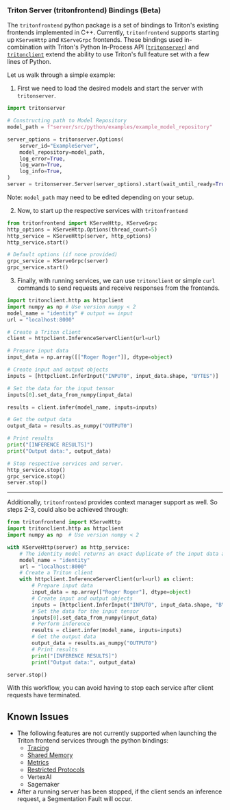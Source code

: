 <!--
# Copyright 2024, NVIDIA CORPORATION & AFFILIATES. All rights reserved.
#
# Redistribution and use in source and binary forms, with or without
# modification, are permitted provided that the following conditions
# are met:
#  * Redistributions of source code must retain the above copyright
#    notice, this list of conditions and the following disclaimer.
#  * Redistributions in binary form must reproduce the above copyright
#    notice, this list of conditions and the following disclaimer in the
#    documentation and/or other materials provided with the distribution.
#  * Neither the name of NVIDIA CORPORATION nor the names of its
#    contributors may be used to endorse or promote products derived
#    from this software without specific prior written permission.
#
# THIS SOFTWARE IS PROVIDED BY THE COPYRIGHT HOLDERS ``AS IS'' AND ANY
# EXPRESS OR IMPLIED WARRANTIES, INCLUDING, BUT NOT LIMITED TO, THE
# IMPLIED WARRANTIES OF MERCHANTABILITY AND FITNESS FOR A PARTICULAR
# PURPOSE ARE DISCLAIMED.  IN NO EVENT SHALL THE COPYRIGHT OWNER OR
# CONTRIBUTORS BE LIABLE FOR ANY DIRECT, INDIRECT, INCIDENTAL, SPECIAL,
# EXEMPLARY, OR CONSEQUENTIAL DAMAGES (INCLUDING, BUT NOT LIMITED TO,
# PROCUREMENT OF SUBSTITUTE GOODS OR SERVICES; LOSS OF USE, DATA, OR
# PROFITS; OR BUSINESS INTERRUPTION) HOWEVER CAUSED AND ON ANY THEORY
# OF LIABILITY, WHETHER IN CONTRACT, STRICT LIABILITY, OR TORT
# (INCLUDING NEGLIGENCE OR OTHERWISE) ARISING IN ANY WAY OUT OF THE USE
# OF THIS SOFTWARE, EVEN IF ADVISED OF THE POSSIBILITY OF SUCH DAMAGE.
-->
### Triton Server (tritonfrontend) Bindings (Beta)

The `tritonfrontend` python package is a set of bindings to Triton's existing
frontends implemented in C++. Currently, `tritonfrontend` supports starting up
`KServeHttp` and `KServeGrpc` frontends. These bindings used in-combination
with Triton's Python In-Process API
([`tritonserver`](https://github.com/triton-inference-server/core/tree/main/python/tritonserver))
and [`tritonclient`](https://github.com/triton-inference-server/client/tree/main/src/python/library)
extend the ability to use Triton's full feature set with a few lines of Python.

Let us walk through a simple example:
1. First we need to load the desired models and start the server with `tritonserver`.
```python
import tritonserver

# Constructing path to Model Repository
model_path = f"server/src/python/examples/example_model_repository"

server_options = tritonserver.Options(
    server_id="ExampleServer",
    model_repository=model_path,
    log_error=True,
    log_warn=True,
    log_info=True,
)
server = tritonserver.Server(server_options).start(wait_until_ready=True)
```
Note: `model_path` may need to be edited depending on your setup.


2. Now, to start up the respective services with `tritonfrontend`
```python
from tritonfrontend import KServeHttp, KServeGrpc
http_options = KServeHttp.Options(thread_count=5)
http_service = KServeHttp(server, http_options)
http_service.start()

# Default options (if none provided)
grpc_service = KServeGrpc(server)
grpc_service.start()
```

3. Finally, with running services, we can use `tritonclient` or simple `curl` commands to send requests and receive responses from the frontends.

```python
import tritonclient.http as httpclient
import numpy as np # Use version numpy < 2
model_name = "identity" # output == input
url = "localhost:8000"

# Create a Triton client
client = httpclient.InferenceServerClient(url=url)

# Prepare input data
input_data = np.array([["Roger Roger"]], dtype=object)

# Create input and output objects
inputs = [httpclient.InferInput("INPUT0", input_data.shape, "BYTES")]

# Set the data for the input tensor
inputs[0].set_data_from_numpy(input_data)

results = client.infer(model_name, inputs=inputs)

# Get the output data
output_data = results.as_numpy("OUTPUT0")

# Print results
print("[INFERENCE RESULTS]")
print("Output data:", output_data)

# Stop respective services and server.
http_service.stop()
grpc_service.stop()
server.stop()
```

---

Additionally, `tritonfrontend` provides context manager support as well. So steps 2-3, could also be achieved through:
```python
from tritonfrontend import KServeHttp
import tritonclient.http as httpclient
import numpy as np  # Use version numpy < 2

with KServeHttp(server) as http_service:
    # The identity model returns an exact duplicate of the input data as output
    model_name = "identity"
    url = "localhost:8000"
    # Create a Triton client
    with httpclient.InferenceServerClient(url=url) as client:
        # Prepare input data
        input_data = np.array(["Roger Roger"], dtype=object)
        # Create input and output objects
        inputs = [httpclient.InferInput("INPUT0", input_data.shape, "BYTES")]
        # Set the data for the input tensor
        inputs[0].set_data_from_numpy(input_data)
        # Perform inference
        results = client.infer(model_name, inputs=inputs)
        # Get the output data
        output_data = results.as_numpy("OUTPUT0")
        # Print results
        print("[INFERENCE RESULTS]")
        print("Output data:", output_data)

server.stop()
```
With this workflow, you can avoid having to stop each service after client requests have terminated.


## Known Issues
- The following features are not currently supported when launching the Triton frontend services through the python bindings:
    - [Tracing](https://github.com/triton-inference-server/server/blob/main/docs/user_guide/trace.md)
    - [Shared Memory](https://github.com/triton-inference-server/server/blob/main/docs/protocol/extension_shared_memory.md)
    - [Metrics](https://github.com/triton-inference-server/server/blob/main/docs/user_guide/metrics.md)
    - [Restricted Protocols](https://github.com/triton-inference-server/server/blob/main/docs/customization_guide/inference_protocols.md#limit-endpoint-access-beta)
    - VertexAI
    - Sagemaker
- After a running server has been stopped, if the client sends an inference request, a Segmentation Fault will occur.